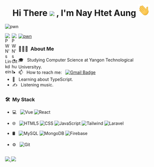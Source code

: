 
<!-- <p align="Center" ><img src="https://camo.githubusercontent.com/3b7c592ede97b6138ffd4b1cc1541c2f3b11fd39/687474703a2f2f33312e6d656469612e74756d626c722e636f6d2f31376665613932306666333665663466356238373764353231366137616164392f74756d626c725f6d6f39786a65387a5a34317163626975666f315f313238302e676966" height="350px" width ="350px"></p> -->

<h1 align="Center">  Hi There <img src="https://media.giphy.com/media/WUlplcMpOCEmTGBtBW/giphy.gif" width="40px"> , I'm Nay Htet Aung <img src="https://raw.githubusercontent.com/ABSphreak/ABSphreak/master/gifs/Hi.gif" width="40px" /> </h1>
<p align="left"> <img src="https://komarev.com/ghpvc/?username=phyowainyunt-19" alt="pwn" /> </p>

<a href="https://www.facebook.com/phyowai.nyunt.33/" target="_blank">
  <img align="center" src="https://cdn.jsdelivr.net/npm/simple-icons@3.0.1/icons/facebook.svg" alt="pwn" height="25" width="25" />
</a>

<a href="https://www.linkedin.com">
  <img align="left" alt="PWN's Linkdein" width="22px" src="https://cdn.jsdelivr.net/npm/simple-icons@v3/icons/linkedin.svg" />
</a>
<a href="https://github.com/phyowainyunt-19">
  <img align="left" alt="PWN's Github" width="22px" src="https://cdn.jsdelivr.net/npm/simple-icons@v3/icons/github.svg" />
</a>

<br />

<h3> 👨🏻‍💻 &nbsp;About Me </h3>

- 🎓 &nbsp; Studying Computer Science at Yangon Technological Universityy.
- 📫 &nbsp; How to reach me: &nbsp;&nbsp;[![Gmail Badge](https://img.shields.io/badge/-Gmail-c14438?style=flat-square&logo=Gmail&logoColor=white&link=mailto:nayhtetaung20133@gmail.com)](mailto:nayhtetaung20133@gmail.com)
- 🌱 &nbsp; Learning about TypeScript.
- ✍️ &nbsp; Listening music.

<h3> 🛠 &nbsp;My Stack</h3>

- 💻 &nbsp;
  ![Vue](https://img.shields.io/badge/-Vue-333333?style=flat&logo=vue.js)
  ![React](https://img.shields.io/badge/-React-333333?style=flat&logo=react)
<!--   ![Node.js](https://img.shields.io/badge/-Node.js-333333?style=flat&logo=node.js) -->
  
- 🌐 &nbsp;
  ![HTML5](https://img.shields.io/badge/-HTML5-333333?style=flat&logo=HTML5)
  ![CSS](https://img.shields.io/badge/-CSS-333333?style=flat&logo=CSS3&logoColor=1572B6)
  ![JavaScript](https://img.shields.io/badge/-JavaScript-333333?style=flat&logo=javascript)
  ![Tailwind](https://img.shields.io/badge/-Tailwind-333333?style=flat&logo=tailwindcss&logoColor=563D7C)
  ![Laravel](https://img.shields.io/badge/-Laravel-333333?style=flat&logo=laravel)
 
- 🛢 &nbsp;
  ![MySQL](https://img.shields.io/badge/-MySQL-333333?style=flat&logo=mysql)
  ![MongoDB](https://img.shields.io/badge/-MongoDB-333333?style=flat&logo=mongodb)
  ![Firebase](https://img.shields.io/badge/-Firebase-333333?style=flat&logo=firebase)
  
- ⚙️ &nbsp;
  ![Git](https://img.shields.io/badge/-Git-333333?style=flat&logo=git)
<br/>

<a href="https://github.com/AVS1508">
  <img height="180em" src="https://github-readme-stats.vercel.app/api?username=Olivernha&theme=buefy&show_icons=true" />
  <img height="180em" src="https://github-readme-stats.vercel.app/api/top-langs/?username=Olivernha&theme=buefy&layout=compact" />
</a>

